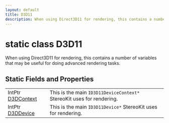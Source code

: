 ```yaml
---
layout: default
title: D3D11
description: When using Direct3D11 for rendering, this contains a number of variables that may be useful for doing advanced rendering tasks.
---
```

# static class D3D11

When using Direct3D11 for rendering, this contains a
number of variables that may be useful for doing advanced rendering
tasks.

## Static Fields and Properties

|  |  |
|--|--|
|IntPtr [D3DContext]({{site.url}}/Pages/Reference/D3D11/D3DContext.html)|This is the main `ID3D11DeviceContext*` StereoKit uses for rendering.|
|IntPtr [D3DDevice]({{site.url}}/Pages/Reference/D3D11/D3DDevice.html)|This is the main `ID3D11Device*` StereoKit uses for rendering.|
